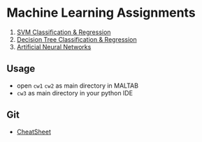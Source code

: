 # Machine Learning Assignments
1. [SVM Classification & Regression](cw1)
2. [Decision Tree Classification & Regression](cw2)
3. [Artificial Neural Networks](cw3)

## Usage
- open `cw1` `cw2` as main directory in MALTAB
- `cw3` as main directory in your python IDE

## Git
- [CheatSheet](GITCHEATSHEET.md)
